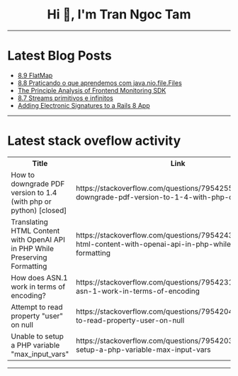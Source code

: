 <h1 align="center">Hi 👋, I'm Tran Ngoc Tam</h1>

---

# Latest Blog Posts 
<!-- BLOG-POST-LIST:START -->
- [8.9 FlatMap](https://dev.to/fundamentosjava/89-flatmap-4pnk)
- [8.8 Praticando o que aprendemos com java.nio.file.Files](https://dev.to/fundamentosjava/88-praticando-o-que-aprendemos-com-javaniofilefiles-5c0l)
- [The Principle Analysis of Frontend Monitoring SDK](https://dev.to/woai3c/the-principle-analysis-of-frontend-monitoring-sdk-bpf)
- [8.7 Streams primitivos e infinitos](https://dev.to/fundamentosjava/87-streams-primitivos-e-infinitos-10df)
- [Adding Electronic Signatures to a Rails 8 App](https://dev.to/ukaypromise/adding-electronic-signatures-to-a-rails-8-app-1jdo)
<!-- BLOG-POST-LIST:END -->

---

# Latest stack oveflow activity
<table>
  <tr><th>Title</th><th>Link</th></tr>
  <!-- STACKOVERFLOW:START --><tr><td>How to downgrade PDF version to 1.4 &lpar;with php or python&rpar; [closed]</td><td>https://stackoverflow.com/questions/79542553/how-to-downgrade-pdf-version-to-1-4-with-php-or-python</td></tr><tr><td>Translating HTML Content with OpenAI API in PHP While Preserving Formatting</td><td>https://stackoverflow.com/questions/79542433/translating-html-content-with-openai-api-in-php-while-preserving-formatting</td></tr><tr><td>How does ASN.1 work in terms of encoding?</td><td>https://stackoverflow.com/questions/79542310/how-does-asn-1-work-in-terms-of-encoding</td></tr><tr><td>Attempt to read property &quot;user&quot; on null</td><td>https://stackoverflow.com/questions/79542047/attempt-to-read-property-user-on-null</td></tr><tr><td>Unable to setup a PHP variable &quot;max_input_vars&quot;</td><td>https://stackoverflow.com/questions/79542033/unable-to-setup-a-php-variable-max-input-vars</td></tr><!-- STACKOVERFLOW:END -->
</table>

---


